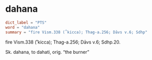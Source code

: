 # dahana

``` toml
dict_label = "PTS"
word = "dahana"
summary = "fire Vism.338 (˚kicca); Thag-a.256; Dāvs v.6; Sdhp"
```

fire Vism.338 (˚kicca); Thag\-a.256; Dāvs v.6; Sdhp.20.

Sk. dahana, to dahati, orig. “the burner”


